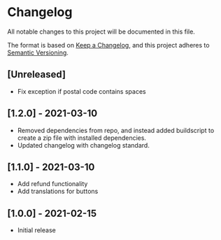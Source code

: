 # Changelog
All notable changes to this project will be documented in this file.

The format is based on [Keep a Changelog](https://keepachangelog.com/en/1.0.0/),
and this project adheres to [Semantic Versioning](https://semver.org/spec/v2.0.0.html).

## [Unreleased]
- Fix exception if postal code contains spaces

## [1.2.0] - 2021-03-10
- Removed dependencies from repo, and instead added buildscript to create a zip file with installed dependencies.
- Updated changelog with changelog standard.

## [1.1.0] - 2021-03-10
- Add refund functionality
- Add translations for buttons

## [1.0.0] - 2021-02-15
- Initial release
